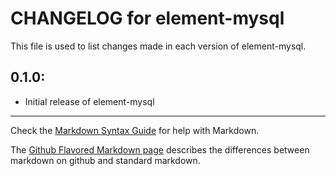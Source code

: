 # CHANGELOG for element-mysql

This file is used to list changes made in each version of element-mysql.

## 0.1.0:

* Initial release of element-mysql

- - -
Check the [Markdown Syntax Guide](http://daringfireball.net/projects/markdown/syntax) for help with Markdown.

The [Github Flavored Markdown page](http://github.github.com/github-flavored-markdown/) describes the differences between markdown on github and standard markdown.
